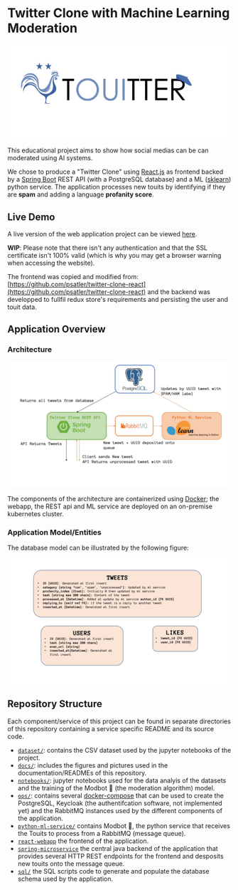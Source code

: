 # Twitter Clone with Machine Learning Moderation

![Touitter](react-webapp/src/img/touitter-logo.jpeg)

This educational project aims to show how social medias can be can moderated using AI systems.

We chose to produce a "Twitter Clone" using [React.js](reactjs.org) as frontend backed by a [Spring Boot](https://spring.io/projects/spring-boot) REST API (with a PostgreSQL database) and a ML ([sklearn](https://scikit-learn.org/stable/)) python service. The application processes new touits by identifying if they are **spam** and adding a language **profanity score**.



## Live Demo

A live version of the web application project can be viewed [here](https://touitter.k8s.pouretadev.com/).

**WIP**: Please note that there isn't any authentication and that the SSL certificate isn't 100% valid (which is why you may get a browser warning when accessing the website).

The frontend was copied and modified from: [https://github.com/psatler/twitter-clone-react](https://github.com/psatler/twitter-clone-react) and the backend was developped to fullfil redux store's requirements and persisting the user and touit data.

## Application Overview

### Architecture

![architecture-overview](docs/architecture-overview.jpg)

The components of the architecture are containerized using [Docker](https://www.docker.com/); the webapp, the REST api and ML service are deployed on an on-premise kubernetes cluster.

### Application Model/Entities

The database model can be illustrated by the following figure:

![entities-overview](docs/entities-overview.jpg)

## Repository Structure

Each component/service of this project can be found in separate directories of this repository containing a service specific README and its source code.

* [`dataset/`](./dataset): contains the CSV dataset used by the jupyter notebooks of the project.
* [`docs/`](./docs): includes the figures and pictures used in the documentation/READMEs of this repository.
* [`notebooks/`](./notebooks): jupyter notebooks used for the data analyis of the datasets and the training of the Modbot 🤖 (the moderation algorithm) model.
* [`ops/`](./ops): contains several [docker-compose](https://docs.docker.com/compose/) that can be used to create the PostgreSQL, Keycloak (the authentifcation software, not implemented yet) and the RabbitMQ instances used by the different components of the application.
* [`python-ml-service/`](./python-ml-service) contains Modbot 🤖, the python service that receives the Touits to process from a RabbitMQ (message queue).
* [`react-webapp`](./react-webapp) the frontend of the application.
* [`spring-microservice`](./spring-microservice) the central java backend of the application that provides several HTTP REST endpoints for the frontend and desposits new touits onto the message queue.
* [`sql/`](./sql) the SQL scripts code to generate and populate the database schema used by the application.
